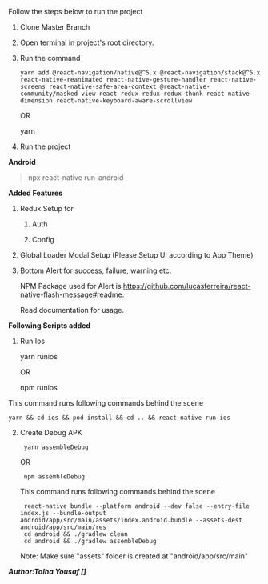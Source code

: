 Follow the steps below to run the project

1.  Clone Master Branch
2.  Open terminal in project's root directory.
3.  Run the command 

        yarn add @react-navigation/native@^5.x @react-navigation/stack@^5.x react-native-reanimated react-native-gesture-handler react-native-screens react-native-safe-area-context @react-native-community/masked-view react-redux redux redux-thunk react-native-dimension react-native-keyboard-aware-scrollview

       OR

    yarn

4. Run the project

<b>Android</b>
> npx react-native run-android


<b>Added Features</b>

1. Redux Setup for 
    
    1. Auth
        
    2. Config 
        
2. Global Loader Modal Setup (Please Setup UI according to App Theme)
    
3. Bottom Alert for success, failure, warning etc. 
    
   NPM Package used for Alert is <a>https://github.com/lucasferreira/react-native-flash-message#readme</a>.
       
   Read documentation for usage.
   
<b>Following Scripts added </b>

1. Run Ios

    yarn runios

   OR
   
    npm runios
    
  This command runs following commands behind the scene
   
    yarn && cd ios && pod install && cd .. && react-native run-ios


2. Create Debug APK


        yarn assembleDebug

    OR
    
        npm assembleDebug
    
    This command runs following commands behind the scene    

        react-native bundle --platform android --dev false --entry-file index.js --bundle-output android/app/src/main/assets/index.android.bundle --assets-dest android/app/src/main/res    
        cd android && ./gradlew clean
        cd android && ./gradlew assembleDebug

    Note: Make sure "assets" folder is created at "android/app/src/main"

<em><b>Author<b/>:Talha Yousaf <b>[]<b/></em>
